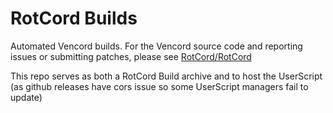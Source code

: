 # RotCord Builds

Automated Vencord builds. For the Vencord source code and reporting issues or submitting patches, please see [RotCord/RotCord](https://github.com/RotCord/RotCord)

This repo serves as both a RotCord Build archive and to host the UserScript (as github releases have cors issue so some UserScript managers fail to update)

<!-- read if rotten!!! -->
